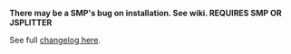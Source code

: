 **There may be a SMP's bug on installation. See wiki.
REQUIRES SMP OR JSPLITTER**

See full [changelog here](https://github.com/regorxxx/Playlist-Tools-SMP/blob/main/CHANGELOG.md).